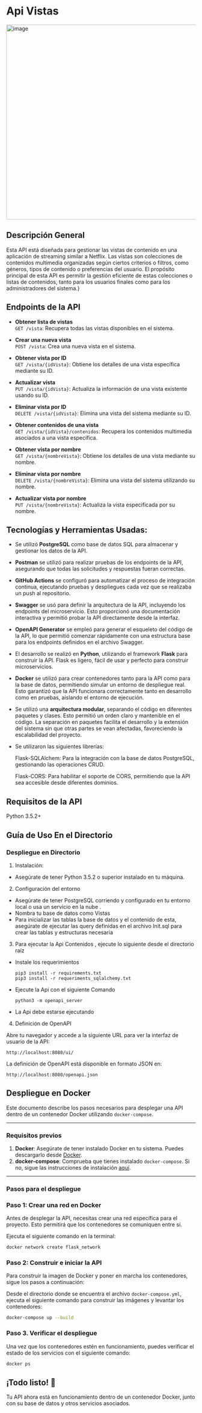 # Api Vistas 

<img width="518" alt="image" src="https://github.com/user-attachments/assets/8cb3f829-8818-45ee-a18c-9e0c3b8c6ff5">



## Descripción General

Esta API está diseñada para gestionar las vistas de contenido en una aplicación de streaming similar a Netflix. Las vistas son colecciones de contenidos multimedia organizadas según ciertos criterios o filtros, como géneros, tipos de contenido o preferencias del usuario. El propósito principal de esta API es permitir la gestión eficiente de estas colecciones o listas de contenidos, tanto para los usuarios finales como para los administradores del sistema.}

## Endpoints de la API


- **Obtener lista de vistas**  
  `GET /vista`: Recupera todas las vistas disponibles en el sistema.

- **Crear una nueva vista**  
  `POST /vista`: Crea una nueva vista en el sistema.

- **Obtener vista por ID**  
  `GET /vista/{idVista}`: Obtiene los detalles de una vista específica mediante su ID.

- **Actualizar vista**  
  `PUT /vista/{idVista}`: Actualiza la información de una vista existente usando su ID.

- **Eliminar vista por ID**  
  `DELETE /vista/{idVista}`: Elimina una vista del sistema mediante su ID.

- **Obtener contenidos de una vista**  
  `GET /vista/{idVista}/contenidos`: Recupera los contenidos multimedia asociados a una vista específica.

- **Obtener vista por nombre**  
  `GET /vista/{nombreVista}`: Obtiene los detalles de una vista mediante su nombre.

- **Eliminar vista por nombre**  
  `DELETE /vista/{nombreVista}`: Elimina una vista del sistema utilizando su nombre.

- **Actualizar vista por nombre**  
  `PUT /vista/{nombreVista}`: Actualiza la vista especificada por su nombre.


## Tecnologías y Herramientas Usadas:

- Se utilizó **PostgreSQL** como base de datos SQL para almacenar y gestionar los datos de la API.

- **Postman** se utilizó para realizar pruebas de los endpoints de la API, asegurando que todas las solicitudes y respuestas fueran correctas.

- **GitHub Actions** se configuró para automatizar el proceso de integración continua, ejecutando pruebas y despliegues cada vez que se realizaba un push al repositorio.

- **Swagger** se usó para definir la arquitectura de la API, incluyendo los endpoints del microservicio. Esto proporcionó una documentación interactiva y permitió probar la API directamente desde la interfaz.

- **OpenAPI Generator** se empleó para generar el esqueleto del código de la API, lo que permitió comenzar rápidamente con una estructura base para los endpoints definidos en el archivo Swagger.

- El desarrollo se realizó en **Python**, utilizando el framework **Flask** para construir la API. Flask es ligero, fácil de usar y perfecto para construir microservicios.

- **Docker** se utilizó para crear contenedores tanto para la API como para la base de datos, permitiendo simular un entorno de despliegue real. Esto garantizó que la API funcionara correctamente tanto en desarrollo como en pruebas, aislando el entorno de ejecución.

- Se utilizó una **arquitectura modular**, separando el código en diferentes paquetes y clases. Esto permitió un orden claro y mantenible en el código. La separación en paquetes facilita el desarrollo y la extensión del sistema sin que otras partes se vean afectadas, favoreciendo la escalabilidad del proyecto.

- Se utilizaron las siguientes librerías:

    Flask-SQLAlchem: Para la integración con la base de datos PostgreSQL, gestionando las operaciones CRUD.

    Flask-CORS: Para habilitar el soporte de CORS, permitiendo que la API sea accesible desde diferentes dominios.


## Requisitos de la API
Python 3.5.2+

## Guía de Uso En el Directorio

### Despliegue en Directorio 

1. Instalación:
 * Asegúrate de tener Python 3.5.2 o superior instalado en tu máquina.

2. Configuración del entorno
 * Asegúrate de tener PostgreSQL corriendo y configurado en tu entorno local o usa un servicio en la nube .
 * Nombra tu base de datos como Vistas
 * Para inicializar las tablas la base de datos y el contenido de esta, asegúrate de ejecutar las query definidas en el archivo Init.sql para crear las tablas y estructuras necesaria

3. Para ejecutar la Api Contenidos , ejecute lo siguiente desde el directorio raíz
 * Instale los requerimientos 
    ```
    pip3 install -r requirements.txt
    pip3 install -r requeriments_sqlalchemy.txt
    ```
 * Ejecute la Api con el siguiente Comando
    ```
    python3 -m openapi_server
    ```
 * La Api debe estarse  ejecutando 

4. Definición de OpenAPI

Abre tu navegador y accede a la siguiente URL para ver la interfaz de usuario de la API:
```
http://localhost:8080/ui/
```

La definición de OpenAPI está disponible en formato JSON en:
```
http://localhost:8080/openapi.json
```

## Despliegue en Docker 

Este documento describe los pasos necesarios para desplegar una API dentro de un contenedor Docker utilizando `docker-compose`.

---

### Requisitos previos

1. **Docker**: Asegúrate de tener instalado Docker en tu sistema. Puedes descargarlo desde [Docker](https://www.docker.com/).
2. **docker-compose**: Comprueba que tienes instalado `docker-compose`. Si no, sigue las instrucciones de instalación [aquí](https://docs.docker.com/compose/install/).

---

### Pasos para el despliegue

### Paso 1: Crear una red en Docker

Antes de desplegar la API, necesitas crear una red específica para el proyecto. Esto permitirá que los contenedores se comuniquen entre sí.

Ejecuta el siguiente comando en la terminal:

```bash
docker network create flask_network
```

### Paso 2: Construir e iniciar la API

Para construir la imagen de Docker y poner en marcha los contenedores, sigue los pasos a continuación:

Desde el directorio donde se encuentra el archivo `docker-compose.yml`, ejecuta el siguiente comando para construir las imágenes y levantar los contenedores:

```bash
docker-compose up --build
```

### Paso 3. Verificar el despliegue
Una vez que los contenedores estén en funcionamiento, puedes verificar el estado de los servicios con el siguiente comando:

```bash
docker ps
```

## ¡Todo listo! 🚀

Tu API ahora está en funcionamiento dentro de un contenedor Docker, junto con su base de datos y otros servicios asociados.

